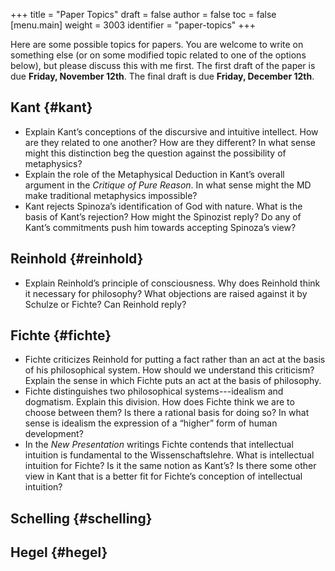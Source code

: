 +++
title = "Paper Topics"
draft = false
author = false
toc = false
[menu.main]
  weight = 3003
  identifier = "paper-topics"
+++

Here are some possible topics for papers. You are welcome to write on something else
(or on some modified topic related to one of the options below), but please discuss
this with me first. The first draft of the paper is due **Friday, November 12th**. The
final draft is due **Friday, December 12th**.


## Kant {#kant}

-   Explain Kant&rsquo;s conceptions of the discursive and intuitive
    intellect. How are they related to one another? How are they different? In what
    sense might this distinction beg the question against the possibility of metaphysics?
-   Explain the role of the Metaphysical Deduction in Kant&rsquo;s overall argument in the
    _Critique of Pure Reason_. In what sense might the MD make traditional metaphysics
    impossible?
-   Kant rejects Spinoza&rsquo;s identification of God with nature. What is the basis of
    Kant&rsquo;s rejection? How might the Spinozist reply? Do any of Kant&rsquo;s commitments push
    him towards accepting Spinoza&rsquo;s view?


## Reinhold {#reinhold}

-   Explain Reinhold&rsquo;s principle of consciousness. Why does Reinhold think it necessary
    for philosophy? What objections are raised against it by Schulze or Fichte? Can
    Reinhold reply?


## Fichte {#fichte}

-   Fichte criticizes Reinhold for putting a fact rather than an act at the basis of
    his philosophical system. How should we understand this criticism? Explain the
    sense in which Fichte puts an act at the basis of philosophy.
-   Fichte distinguishes two philosophical systems---idealism and dogmatism. Explain
    this division. How does Fichte think we are to choose between them? Is there a
    rational basis for doing so? In what sense is idealism the expression of a &ldquo;higher&rdquo;
    form of human development?
-   In the _New Presentation_ writings Fichte contends that intellectual intuition is
    fundamental to the Wissenschaftslehre. What is intellectual intuition for Fichte?
    Is it the same notion as Kant&rsquo;s? Is there some other view in Kant that is a better
    fit for Fichte&rsquo;s conception of intellectual intuition?


## Schelling {#schelling}


## Hegel {#hegel}
